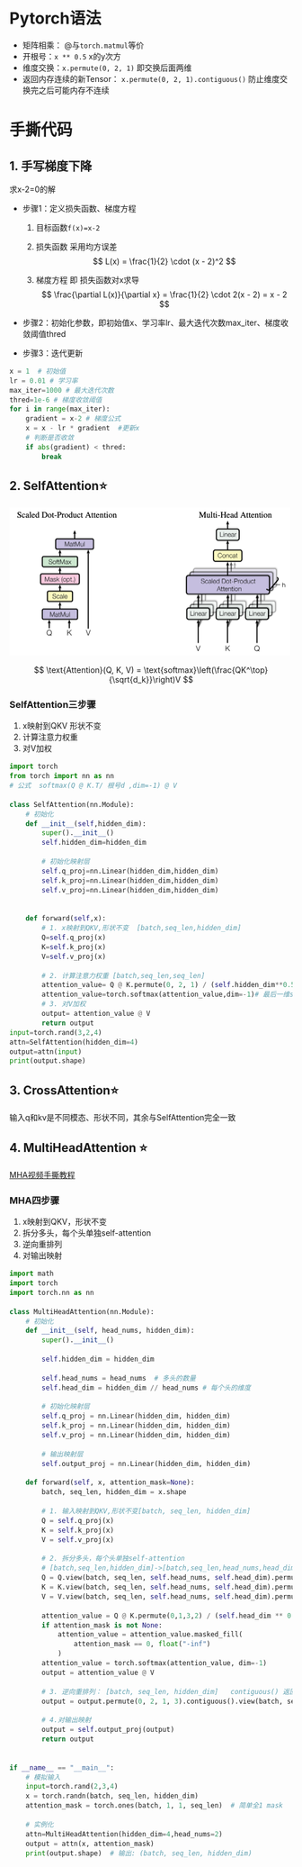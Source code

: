 # Pytorch语法

- 矩阵相乘： @与`torch.matmul`等价
- 开根号：`x ** 0.5`   x的y次方
- 维度交换：`x.permute(0, 2, 1)`   即交换后面两维 
- 返回内存连续的新Tensor： `x.permute(0, 2, 1).contiguous()`    防止维度交换完之后可能内存不连续

# 手撕代码

## 1. 手写梯度下降 

求x-2=0的解

- 步骤1：定义损失函数、梯度方程

  1. 目标函数`f(x)=x-2`

  2. 损失函数  采用均方误差
     $$
     L(x) = \frac{1}{2} \cdot (x - 2)^2
     $$

  3. 梯度方程  即 损失函数对x求导
     $$
     \frac{\partial L(x)}{\partial x} = \frac{1}{2} \cdot 2(x - 2) = x - 2
     $$

- 步骤2：初始化参数，即初始值x、学习率lr、最大迭代次数max_iter、梯度收敛阈值thred

- 步骤3：迭代更新

```python
x = 1  # 初始值
lr = 0.01 # 学习率
max_iter=1000 # 最大迭代次数
thred=1e-6 # 梯度收敛阈值
for i in range(max_iter):
    gradient = x-2 # 梯度公式
    x = x - lr * gradient  #更新x
    # 判断是否收敛
    if abs(gradient) < thred:
        break
```



## 2. SelfAttention⭐️

<img src="./assets/mha.jpg" alt="img" style="zoom:50%;" />

$$
\text{Attention}(Q, K, V) = \text{softmax}\left(\frac{QK^\top}{\sqrt{d_k}}\right)V
$$

### SelfAttention三步骤

1. x映射到QKV  形状不变
2. 计算注意力权重
3. 对V加权

```python
import torch
from torch import nn as nn 
# 公式  softmax(Q @ K.T/ 根号d ,dim=-1) @ V

class SelfAttention(nn.Module):
    # 初始化
    def __init__(self,hidden_dim):
        super().__init__()
        self.hidden_dim=hidden_dim
        
        # 初始化映射层
        self.q_proj=nn.Linear(hidden_dim,hidden_dim)
        self.k_proj=nn.Linear(hidden_dim,hidden_dim)
        self.v_proj=nn.Linear(hidden_dim,hidden_dim)
        
    
    def forward(self,x):
        # 1. x映射到QKV,形状不变  [batch,seq_len,hidden_dim]
        Q=self.q_proj(x)
        K=self.k_proj(x)
        V=self.v_proj(x)
        
        # 2. 计算注意力权重 [batch,seq_len,seq_len]
        attention_value= Q @ K.permute(0, 2, 1) / (self.hidden_dim**0.5) # 最后两维交换，除以根号d
        attention_value=torch.softmax(attention_value,dim=-1)# 最后一维softmax
        # 3. 对V加权
        output= attention_value @ V
        return output
input=torch.rand(3,2,4)
attn=SelfAttention(hidden_dim=4)
output=attn(input)
print(output.shape)
```

## 3. CrossAttention⭐️

输入q和kv是不同模态、形状不同，其余与SelfAttention完全一致

## 4. MultiHeadAttention ⭐️

[MHA视频手撕教程](https://www.bilibili.com/video/BV19mxdeBEbu/?buvid=ZB4C53B2BBD061C34F8EB053DCC8271B5A7F&is_story_h5=false&mid=vFwLKO%2BwKIe1OV8Bmn8djA%3D%3D&p=1&plat_id=114&share_from=ugc&share_medium=iphone&share_plat=ios&share_session_id=603B0A88-701C-401A-B27C-969378CB9173&share_source=WEIXIN&share_tag=s_i&timestamp=1734798463&unique_k=uoTVCzY&up_id=12420432)

### MHA四步骤

1.  x映射到QKV，形状不变
2. 拆分多头，每个头单独self-attention
3. 逆向重排列
4. 对输出映射

```python
import math
import torch
import torch.nn as nn

class MultiHeadAttention(nn.Module):
    # 初始化
    def __init__(self, head_nums, hidden_dim):
        super().__init__()
        
        self.hidden_dim = hidden_dim 

        self.head_nums = head_nums  # 多头的数量
        self.head_dim = hidden_dim // head_nums # 每个头的维度

        # 初始化映射层
        self.q_proj = nn.Linear(hidden_dim, hidden_dim)
        self.k_proj = nn.Linear(hidden_dim, hidden_dim)
        self.v_proj = nn.Linear(hidden_dim, hidden_dim)

        # 输出映射层
        self.output_proj = nn.Linear(hidden_dim, hidden_dim)

    def forward(self, x, attention_mask=None):
        batch, seq_len, hidden_dim = x.shape

        # 1. 输入映射到QKV,形状不变[batch, seq_len, hidden_dim]
        Q = self.q_proj(x)
        K = self.k_proj(x)
        V = self.v_proj(x)

        # 2. 拆分多头，每个头单独self-attention
        # [batch,seq_len,hidden_dim]->[batch,seq_len,head_nums,head_dim]-> [batch,head_nums,seq_len,head_dim]
        Q = Q.view(batch, seq_len, self.head_nums, self.head_dim).permute(0, 2, 1, 3) #最后两维交换
        K = K.view(batch, seq_len, self.head_nums, self.head_dim).permute(0, 2, 1, 3)
        V = V.view(batch, seq_len, self.head_nums, self.head_dim).permute(0, 2, 1, 3)
        
        attention_value = Q @ K.permute(0,1,3,2) / (self.head_dim ** 0.5)
        if attention_mask is not None:
            attention_value = attention_value.masked_fill(
                attention_mask == 0, float("-inf")
            )
        attention_value = torch.softmax(attention_value, dim=-1)
        output = attention_value @ V

        # 3. 逆向重排列： [batch, seq_len, hidden_dim]   contiguous() 返回一个新的内存连续的Tensor
        output = output.permute(0, 2, 1, 3).contiguous().view(batch, seq_len, self.hidden_dim)

        # 4.对输出映射
        output = self.output_proj(output)
        return output


if __name__ == "__main__":
    # 模拟输入
    input=torch.rand(2,3,4)
    x = torch.randn(batch, seq_len, hidden_dim)
    attention_mask = torch.ones(batch, 1, 1, seq_len)  # 简单全1 mask

    # 实例化
    attn=MultiHeadAttention(hidden_dim=4,head_nums=2)
    output = attn(x, attention_mask)
    print(output.shape)  # 输出: (batch, seq_len, hidden_dim)
```